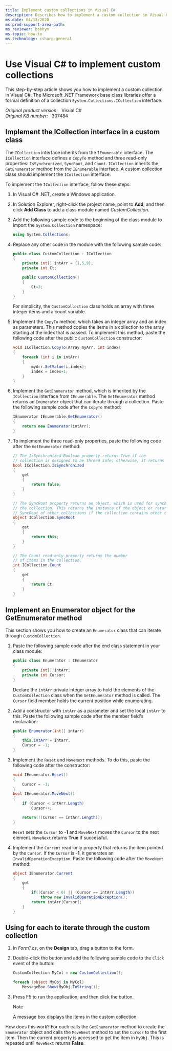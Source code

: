 ```yaml
---
title: Implement custom collections in Visual C#
description: Describes how to implement a custom collection in Visual C#. Also includes a code sample that illustrates the task.
ms.date: 04/13/2020
ms.prod-support-area-path: 
ms.reviewer: bobbym
ms.topic: how-to
ms.technology: csharp-general
---
```

# Use Visual C# to implement custom collections  

This step-by-step article shows you how to implement a custom collection in Visual C#. The Microsoft .NET Framework base class libraries offer a formal definition of a collection `System.Collections.ICollection` interface.

_Original product version:_ &nbsp; Visual C#  
_Original KB number:_ &nbsp; 307484

## Implement the ICollection interface in a custom class

The `ICollection` interface inherits from the `IEnumerable` interface. The `ICollection` interface defines a `CopyTo` method and three read-only properties: `IsSynchronized`, `SyncRoot`, and `Count`. `ICollection` inherits the `GetEnumerator` method from the `IEnumerable` interface. A custom collection class should implement the `ICollection` interface.

To implement the `ICollection` interface, follow these steps:

1. In Visual C# .NET, create a Windows application.
2. In Solution Explorer, right-click the project name, point to **Add**, and then click **Add Class** to add a class module named *CustomCollection*.

3. Add the following sample code to the beginning of the class module to import the `System.Collection` namespace:

    ```csharp
    using System.Collections;
    ```

4. Replace any other code in the module with the following sample code:

    ```csharp
    public class CustomCollection : ICollection
    {
        private int[] intArr = {1,5,9};
        private int Ct;

        public CustomCollection()
        {
            Ct=3;
        }
    }
    ```

    For simplicity, the `CustomCollection` class holds an array with three integer items and a count variable.

5. Implement the `CopyTo` method, which takes an integer array and an index as parameters. This method copies the items in a collection to the array starting at the index that is passed. To implement this method, paste the following code after the public `CustomCollection` constructor:

    ```csharp
    void ICollection.CopyTo(Array myArr, int index)
    {
        foreach (int i in intArr)
        {
            myArr.SetValue(i,index);
            index = index+1;
        }
    }
    ```

6. Implement the `GetEnumerator` method, which is inherited by the `ICollection` interface from `IEnumerable`. The `GetEnumerator` method returns an `Enumerator` object that can iterate through a collection. Paste the following sample code after the `CopyTo` method:

    ```csharp
    IEnumerator IEnumerable.GetEnumerator()
    {
        return new Enumerator(intArr);
    }
    ```

7. To implement the three read-only properties, paste the following code after the `GetEnumerator` method:

    ```csharp
    // The IsSynchronized Boolean property returns True if the
    // collection is designed to be thread safe; otherwise, it returns False.
    bool ICollection.IsSynchronized
    {
        get
        {
            return false;
        }
    }

    // The SyncRoot property returns an object, which is used for synchronizing
    // the collection. This returns the instance of the object or returns the
    // SyncRoot of other collections if the collection contains other collections.
    object ICollection.SyncRoot
    {
        get
        {
            return this;
        }
    }

    // The Count read-only property returns the number
    // of items in the collection.
    int ICollection.Count
    {
        get
        {
            return Ct;
        }
    }
    ```

## Implement an Enumerator object for the GetEnumerator method

This section shows you how to create an `Enumerator` class that can iterate through `CustomCollection`.

1. Paste the following sample code after the end class statement in your class module:

    ```csharp
    public class Enumerator : IEnumerator
    {
        private int[] intArr;
        private int Cursor;
    }
    ```

    Declare the `intArr` private integer array to hold the elements of the `CustomCollection` class when the `GetEnumerator` method is called. The `Cursor` field member holds the current position while enumerating.

2. Add a constructor with `intArr` as a parameter and set the local `intArr` to this. Paste the following sample code after the member field's declaration:

    ```csharp
    public Enumerator(int[] intarr)
    {
        this.intArr = intarr;
        Cursor = -1;
    }
    ```

3. Implement the `Reset` and `MoveNext` methods. To do this, paste the following code after the constructor:

    ```csharp
    void IEnumerator.Reset()
    {
        Cursor = -1;
    }
    bool IEnumerator.MoveNext()
    {
        if (Cursor < intArr.Length)
            Cursor++;

        return(!(Cursor == intArr.Length));
    }
    ```

    `Reset` sets the `Cursor` to **-1** and `MoveNext` moves the `Cursor` to the next element. `MoveNext` returns **True** if successful.

4. Implement the `Current` read-only property that returns the item pointed by the `Cursor`. If the `Cursor` is **-1**, it generates an `InvalidOperationException`. Paste the following code after the `MoveNext` method:

    ```csharp
    object IEnumerator.Current
    {
        get
        {
            if((Cursor < 0) || (Cursor == intArr.Length))
                throw new InvalidOperationException();
            return intArr[Cursor];
        }
    }
    ```

## Using for each to iterate through the custom collection

1. In *Form1.cs*, on the **Design** tab, drag a button to the form.
2. Double-click the button and add the following sample code to the `Click` event of the button:

    ```csharp
    CustomCollection MyCol = new CustomCollection();

    foreach (object MyObj in MyCol)
        MessageBox.Show(MyObj.ToString());
    ```

3. Press F5 to run the application, and then click the button.

    > [!NOTE]
    > A message box displays the items in the custom collection.

How does this work? For each calls the `GetEnumerator` method to create the `Enumerator` object and calls the `MoveNext` method to set the `Cursor` to the first item. Then the current property is accessed to get the item in `MyObj`. This is repeated until `MoveNext` returns **False**.
